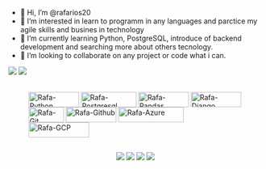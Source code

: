 - 👋 Hi, I’m @rafarios20
- 👀 I’m interested in learn to programm in any languages and parctice my agile skills and busines in technology
- 🌱 I’m currently learning Python, PostgreSQL, introduce of backend development and searching more about others tecnology.
- 💞️ I’m looking to collaborate on any project or code what i can.

<div>
  <a href="https://github.com/rafarios20"></a>
  <img heidht="180em" src="https://github-readme-stats.vercel.app/api?username=rafarios20&show_icons=true)(https://github.com/rafarios20/github-readme-stats">
  <img heidht="180em" src="https://github-readme-stats.vercel.app/api/top-langs/?username=rafarios20&show_icons=true)(https://github.com/rafarios20/github-readme-stats">
</div>
<div style="displa inline: block"><br>
  <figure>
    <img align="center" alt="Rafa-Python" title="Python" height="30" width="100" src="https://img.shields.io/badge/Python-3776AB?style=for-the-badge&logo=python&logoColor=white"/>
    <img align="center" alt="Rafa-Postgresql" title="PostgreSQL" height="30" width="110" src="https://img.shields.io/badge/PostgreSQL-316192?style=for-the-badge&logo=postgresql&logoColor=white" />
    <img align="center" alt="Rafa-Pandas" title="Pandas" height="30" width="100" src="https://img.shields.io/badge/Pandas-2C2D72?style=for-the-badge&logo=pandas&logoColor=white" />
    <img align="center" alt="Rafa-Django" title="Django" height="30" width="100" src="https://img.shields.io/badge/Django-092E20?style=for-the-badge&logo=django&logoColor=white" />
    <img align="center" alt="Rafa-Git" title="Git" height="30" width="70" src="https://img.shields.io/badge/Git-F05032?style=for-the-badge&logo=git&logoColor=white" />
    <img align="center" alt="Rafa-Github" title="Github" height="30" width="100" src="https://img.shields.io/badge/GitHub-100000?style=for-the-badge&logo=github&logoColor=white" />
    <img align="center" alt="Rafa-Azure" title="Azure" height="30" width="130" src="https://img.shields.io/badge/microsoft%20azure-0089D6?style=for-the-badge&logo=microsoft-azure&logoColor=white" />
    <img align="center" alt="Rafa-GCP" title="Google Cloud Plataform" height="30" width="120" src="https://img.shields.io/badge/Google_Cloud-4285F4?style=for-the-badge&logo=google-cloud&logoColor=white" />
  </figure>
</div>

##

<div>
<p style="text-align:center;">
<a href="mailto:rafaelsrios12@gmail.com"><img text-align:"center" heidht="180em" src="https://img.shields.io/badge/Gmail-D14836?style=for-the-badge&logo=gmail&logoColor=white" target="_blank"></a>
<a href="https://www.instagram.com/rafarios20" target="_blank"><img heidht="180em" src="https://img.shields.io/badge/Instagram-E4405F?style=for-the-badge&logo=instagram&logoColor=white" target="_blank"></a>
<a href="https://www.linkedin.com/in/rafaelrios20" target="_blank"><img heidht="180em" src="https://img.shields.io/badge/LinkedIn-0077B5?style=for-the-badge&logo=linkedin&logoColor=white" target="_blank"></a>
<a href="https://open.spotify.com/user/22lp3ddoecr5i34sh4qud7jmi?si=d0742439329741a6" target="_blank"><img heidht="180em" src="https://img.shields.io/badge/Spotify-1ED760?&style=for-the-badge&logo=spotify&logoColor=white" target="_blank"></a></p>
</div>
